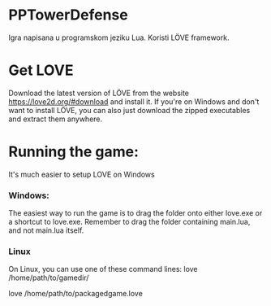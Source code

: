# PPTowerDefense

Igra napisana u programskom jeziku Lua.
Koristi LÖVE framework.

# Get LOVE
Download the latest version of LÖVE from the website https://love2d.org/#download and install it. If you're on Windows and don't want to install LÖVE, you can also just download the zipped executables and extract them anywhere.

# Running the game:
It's much easier to setup LOVE on Windows

### Windows:
The easiest way to run the game is to drag the folder onto either love.exe or a shortcut to love.exe. Remember to drag the folder containing main.lua, and not main.lua itself.

### Linux
On Linux, you can use one of these command lines:
love /home/path/to/gamedir/

love /home/path/to/packagedgame.love
